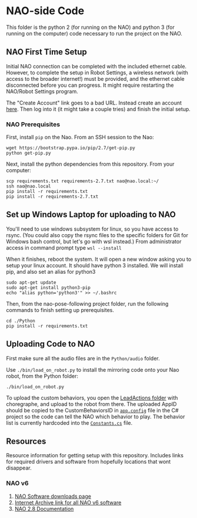 # NAO-side Code
This folder is the python 2 (for running on the NAO) and python 3 (for running on the computer) code necessary to run the project on the NAO. 

## NAO First Time Setup
Initial NAO connection can be completed with the included ethernet cable. However, to complete the setup in Robot Settings, a wireless network (with access to the broader internet!) must be provided, and the ethernet cable disconnected before you can progress. It might require restarting the NAO/Robot Settings program.

The "Create Account" link goes to a bad URL. Instead create an account [here](https://cloud.aldebaran-robotics.com/). Then log into it (it might take a couple tries) and finish the initial setup.

### NAO Prerequisites

First, install `pip` on the Nao. From an SSH session to the Nao:

```
wget https://bootstrap.pypa.io/pip/2.7/get-pip.py
python get-pip.py
```

Next, install the python dependencies from this repository. From your computer:

```
scp requirements.txt requirements-2.7.txt nao@nao.local:~/
ssh nao@nao.local
pip install -r requirements.txt
pip install -r requirements-2.7.txt
```

## Set up Windows Laptop for uploading to NAO
You'll need to use windows subsystem for linux, so you have access to rsync. (You could also copy the rsync files to the specific folders for Git for Windows bash control, but let's go with wsl instead.) From administrator access in command prompt type `wsl --install`

When it finishes, reboot the system. It will open a new window asking you to setup your linux account. It should have python 3 installed. We will install pip, and also set an alias for python3

```
sudo apt-get update
sudo apt-get install python3-pip
echo "alias python='python3'" >> ~/.bashrc
```

Then, from the nao-pose-following project folder, run the following commands to finish setting up prerequisites.

```
cd ./Python
pip install -r requirements.txt
```

## Uploading Code to NAO
First make sure all the audio files are in the `Python/audio` folder.

Use `./bin/load_on_robot.py` to install the mirroring code onto your Nao robot, from the Python folder:

```
./bin/load_on_robot.py
```

To upload the custom behaviors, you open the [LeadActions folder](../LeadActions/) with choregraphe, and upload to the robot from there. The uploaded AppID should be copied to the CustomBehaviorsID in [`app.config`](../Kinect/Kinect/App.config) file in the C# project so the code can tell the NAO which behavior to play. The behavior list is currently hardcoded into the [`Constants.cs`](../Kinect/Kinect/Utilities/Constants.cs) file. 

## Resources
Resource information for getting setup with this repository. Includes links for required drivers and software from hopefully locations that wont disappear.

### NAO v6
1. [NAO Software downloads page](https://www.aldebaran.com/en/support/nao-6/downloads-softwares)
2. [Internet Archive link for all NAO v6 software](https://archive.org/details/softbank-nao-v-6-software)
3. [NAO 2.8 Documentation](http://doc.aldebaran.com/2-8/index.html)